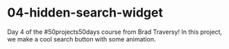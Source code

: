 # 04-hidden-search-widget
Day 4 of the #50projects50days course from Brad Traversy!
In this project, we make a cool search button with some animation.
